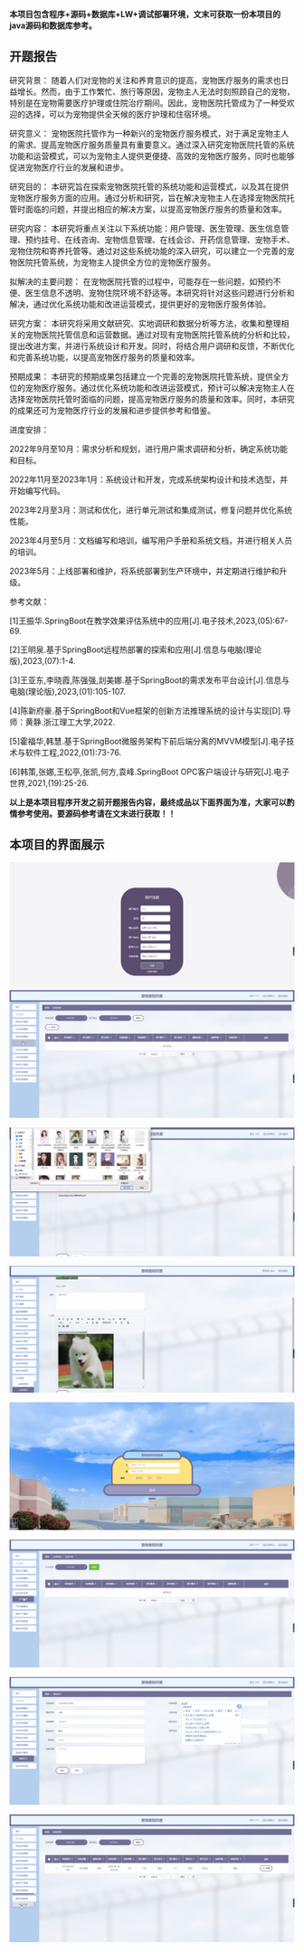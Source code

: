 ****本项目包含程序+源码+数据库+LW+调试部署环境，文末可获取一份本项目的java源码和数据库参考。****

## ******开题报告******

研究背景：
随着人们对宠物的关注和养育意识的提高，宠物医疗服务的需求也日益增长。然而，由于工作繁忙、旅行等原因，宠物主人无法时刻照顾自己的宠物，特别是在宠物需要医疗护理或住院治疗期间。因此，宠物医院托管成为了一种受欢迎的选择，可以为宠物提供全天候的医疗护理和住宿环境。

研究意义：
宠物医院托管作为一种新兴的宠物医疗服务模式，对于满足宠物主人的需求、提高宠物医疗服务质量具有重要意义。通过深入研究宠物医院托管的系统功能和运营模式，可以为宠物主人提供更便捷、高效的宠物医疗服务，同时也能够促进宠物医疗行业的发展和进步。

研究目的：
本研究旨在探索宠物医院托管的系统功能和运营模式，以及其在提供宠物医疗服务方面的应用。通过分析和研究，旨在解决宠物主人在选择宠物医院托管时面临的问题，并提出相应的解决方案，以提高宠物医疗服务的质量和效率。

研究内容：
本研究将重点关注以下系统功能：用户管理、医生管理、医生信息管理、预约挂号、在线咨询、宠物信息管理、在线会诊、开药信息管理、宠物手术、宠物住院和寄养托管等。通过对这些系统功能的深入研究，可以建立一个完善的宠物医院托管系统，为宠物主人提供全方位的宠物医疗服务。

拟解决的主要问题：
在宠物医院托管的过程中，可能存在一些问题，如预约不便、医生信息不透明、宠物住院环境不舒适等。本研究将针对这些问题进行分析和解决，通过优化系统功能和改进运营模式，提供更好的宠物医疗服务体验。

研究方案：
本研究将采用文献研究、实地调研和数据分析等方法，收集和整理相关的宠物医院托管信息和运营数据。通过对现有宠物医院托管系统的分析和比较，提出改进方案，并进行系统设计和开发。同时，将结合用户调研和反馈，不断优化和完善系统功能，以提高宠物医疗服务的质量和效率。

预期成果：
本研究的预期成果包括建立一个完善的宠物医院托管系统，提供全方位的宠物医疗服务。通过优化系统功能和改进运营模式，预计可以解决宠物主人在选择宠物医院托管时面临的问题，提高宠物医疗服务的质量和效率。同时，本研究的成果还可为宠物医疗行业的发展和进步提供参考和借鉴。

进度安排：

2022年9月至10月：需求分析和规划，进行用户需求调研和分析，确定系统功能和目标。

2022年11月至2023年1月：系统设计和开发，完成系统架构设计和技术选型，并开始编写代码。

2023年2月至3月：测试和优化，进行单元测试和集成测试，修复问题并优化系统性能。

2023年4月至5月：文档编写和培训，编写用户手册和系统文档，并进行相关人员的培训。

2023年5月：上线部署和维护，将系统部署到生产环境中，并定期进行维护和升级。

参考文献：

[1]王振华.SpringBoot在教学效果评估系统中的应用[J].电子技术,2023,(05):67-69.

[2]王明泉.基于SpringBoot远程热部署的探索和应用[J].信息与电脑(理论版),2023,(07):1-4.

[3]王亚东,李晓霞,陈强强,剡美娜.基于SpringBoot的需求发布平台设计[J].信息与电脑(理论版),2023,(01):105-107.

[4]陈新府豪.基于SpringBoot和Vue框架的创新方法推理系统的设计与实现[D].导师：黄静.浙江理工大学,2022.

[5]霍福华,韩慧.基于SpringBoot微服务架构下前后端分离的MVVM模型[J].电子技术与软件工程,2022,(01):73-76.

[6]韩策,张娜,王松亭,张凯,何方,袁峰.SpringBoot OPC客户端设计与研究[J].电子世界,2021,(19):25-26.

****以上是本项目程序开发之前开题报告内容，最终成品以下面界面为准，大家可以酌情参考使用。要源码参考请在文末进行获取！！****

## ******本项目的界面展示******

![](./res/38ad32820ae44c41a6d65d3c6755c3ba.png)![](./res/2ce2e8d3f4a941d28ce9f3d112d8176c.png)

![](./res/0b4341991d914cd68e994c90d87b008b.png)

![](./res/94511f0374904a448afd4f5f3837e7fd.png)

![](./res/f67dc9d8ae224065af69418247689eaa.png)

![](./res/c602394a241041fcafb37d4ba4c40d89.png)

![](./res/dc5deb9dc3e14d91ae10f3981e6be787.png)

![](./res/87d7634dbba04f89a875281f4ba02aab.png)

